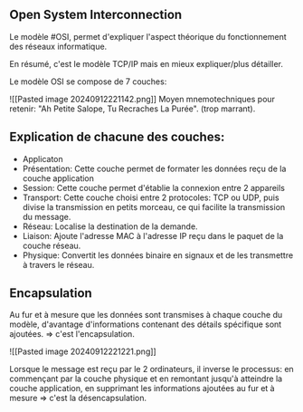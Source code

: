 
## Open System Interconnection

Le modèle #OSI, permet d'expliquer l'aspect théorique du fonctionnement des réseaux informatique.

En résumé, c'est le modèle TCP/IP mais en mieux expliquer/plus détailler.

Le modèle OSI se compose de 7 couches:

![[Pasted image 20240912221142.png]]
Moyen mnemotechniques pour retenir: "Ah Petite Salope, Tu Recraches La Purée". (trop marrant).

## Explication de chacune des couches:

- Applicaton
- Présentation: Cette couche permet de formater les données reçu de la couche application
- Session: Cette couche permet d'établie la connexion entre 2 appareils
- Transport: Cette couche choisi entre 2 protocoles: TCP ou UDP, puis divise la transmission en petits morceau, ce qui facilite la transmission du message.
- Réseau: Localise la destination de la demande.
- Liaison: Ajoute l'adresse MAC à l'adresse IP reçu dans le paquet de la couche réseau.
- Physique: Convertit les données binaire en signaux et de les transmettre à travers le réseau.

## Encapsulation

Au fur et à mesure que les données sont transmises à chaque couche du modèle, d'avantage d'informations contenant des détails spécifique sont ajoutées. => c'est l'encapsulation.

![[Pasted image 20240912221221.png]]

Lorsque le message est reçu par le 2 ordinateurs, il inverse le processus: en commençant par la couche physique et en remontant jusqu'à atteindre la couche application, en supprimant les informations ajoutées au fur et à mesure => c'est la désencapsulation.